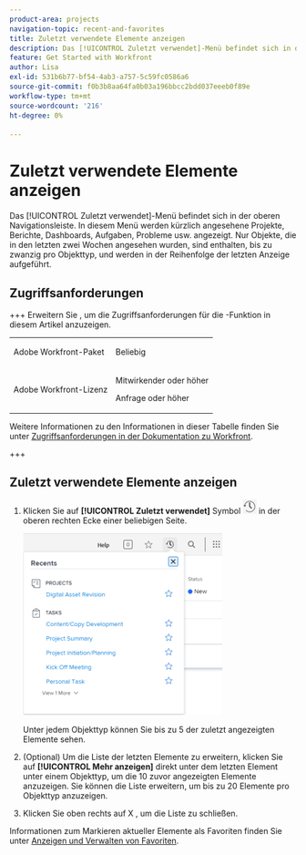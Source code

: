 ```yaml
---
product-area: projects
navigation-topic: recent-and-favorites
title: Zuletzt verwendete Elemente anzeigen
description: Das [!UICONTROL Zuletzt verwendet]-Menü befindet sich in der oberen Navigationsleiste. In diesem Menü werden kürzlich angesehene Projekte, Berichte, Dashboards, Aufgaben, Probleme usw. angezeigt.
feature: Get Started with Workfront
author: Lisa
exl-id: 531b6b77-bf54-4ab3-a757-5c59fc0586a6
source-git-commit: f0b3b8aa64fa0b03a196bbcc2bdd037eeeb0f89e
workflow-type: tm+mt
source-wordcount: '216'
ht-degree: 0%

---
```


# Zuletzt verwendete Elemente anzeigen

Das [!UICONTROL Zuletzt verwendet]-Menü befindet sich in der oberen Navigationsleiste. In diesem Menü werden kürzlich angesehene Projekte, Berichte, Dashboards, Aufgaben, Probleme usw. angezeigt. Nur Objekte, die in den letzten zwei Wochen angesehen wurden, sind enthalten, bis zu zwanzig pro Objekttyp, und werden in der Reihenfolge der letzten Anzeige aufgeführt.

## Zugriffsanforderungen

+++ Erweitern Sie , um die Zugriffsanforderungen für die -Funktion in diesem Artikel anzuzeigen.

<table style="table-layout:auto"> 
 <col> 
 </col> 
 <col> 
 </col> 
 <tbody> 
  <tr> 
   <td role="rowheader">Adobe Workfront-Paket</td> 
   <td> <p>Beliebig</p> </td> 
  </tr> 
  <tr> 
   <td role="rowheader">Adobe Workfront-Lizenz</td> 
   <td> 
   <p>Mitwirkender oder höher</p> 
   <p>Anfrage oder höher</p> </td> 
  </tr> 
 </tbody> 
</table>

Weitere Informationen zu den Informationen in dieser Tabelle finden Sie unter [Zugriffsanforderungen in der Dokumentation zu Workfront](/help/quicksilver/administration-and-setup/add-users/access-levels-and-object-permissions/access-level-requirements-in-documentation.md).

+++


## Zuletzt verwendete Elemente anzeigen

1. Klicken Sie auf **[!UICONTROL Zuletzt verwendet]** Symbol ![[!UICONTROL Zuletzt verwendet]](assets/recents-icon-40x43.png) in der oberen rechten Ecke einer beliebigen Seite.

   ![Liste Zuletzt ausgewertet](assets/recents-list-2022-350x319.png)

   Unter jedem Objekttyp können Sie bis zu 5 der zuletzt angezeigten Elemente sehen.

1. (Optional) Um die Liste der letzten Elemente zu erweitern, klicken Sie auf **[!UICONTROL Mehr anzeigen]** direkt unter dem letzten Element unter einem Objekttyp, um die 10 zuvor angezeigten Elemente anzuzeigen. Sie können die Liste erweitern, um bis zu 20 Elemente pro Objekttyp anzuzeigen.
1. Klicken Sie oben rechts auf X , um die Liste zu schließen.

Informationen zum Markieren aktueller Elemente als Favoriten finden Sie unter [Anzeigen und Verwalten von Favoriten](../../../workfront-basics/navigate-workfront/recent-and-favorites/view-and-manage-favorites.md).
